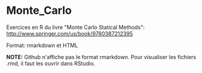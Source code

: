 # Monte_Carlo

Exercices en R du livre "Monte Carlo Statical Methods": http://www.springer.com/us/book/9780387212395

Format: rmarkdown et HTML

**NOTE:** Github n'affiche pas le format rmarkdown. Pour visualiser les fichiers .rmd, il faut les ouvrir dans RStudio.
